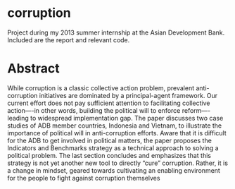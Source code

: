corruption
==========

Project during my 2013 summer internship at the Asian Development Bank. Included are the report and relevant code.


# Abstract

While corruption is a classic collective action problem, prevalent anti-corruption initiatives are dominated by a principal-agent framework. Our current effort does not pay sufficient attention to facilitating collective action—-in other
words, building the political will to enforce reform—-leading to widespread implementation
gap. The paper discusses two case studies of ADB member countries, Indonesia and Vietnam, to illustrate the importance of political will in anti-corruption efforts. Aware that it is
difficult for the ADB to get involved in political matters, the paper proposes the Indicators
and Benchmarks strategy as a technical approach to solving a political problem. The last
section concludes and emphasizes that this strategy is not yet another new tool to directly
“cure” corruption. Rather, it is a change in mindset, geared towards cultivating an enabling
environment for the people to fight against corruption themselves
